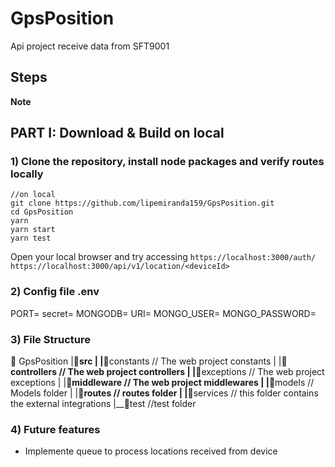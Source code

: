# GpsPosition  
Api project receive data from SFT9001

## Steps

**Note**  
## PART I: Download & Build on local

### 1) Clone the repository, install node packages  and verify routes locally

``` 
//on local
git clone https://github.com/lipemiranda159/GpsPosition.git
cd GpsPosition
yarn
yarn start
yarn test
```

Open your local browser and try accessing
`https://localhost:3000/auth/` 
`https://localhost:3000/api/v1/location/<deviceId>`

### 2) Config file .env
PORT=
secret=
MONGODB=
URI=
MONGO_USER=
MONGO_PASSWORD=

### 3) File Structure
📁 GpsPosition
|__📁src
|   |__📁constants // The web project constants
|   |__📁controllers // The web project controllers
|   |__📁exceptions // The web project exceptions
|   |__📁middleware // The web project middlewares
|   |__📁models // Models folder
|   |__📁routes // routes folder
|   |__📁services // this folder contains the external integrations
|__📁test //test folder

### 4) Future features
- Implemente queue to process locations received from device







